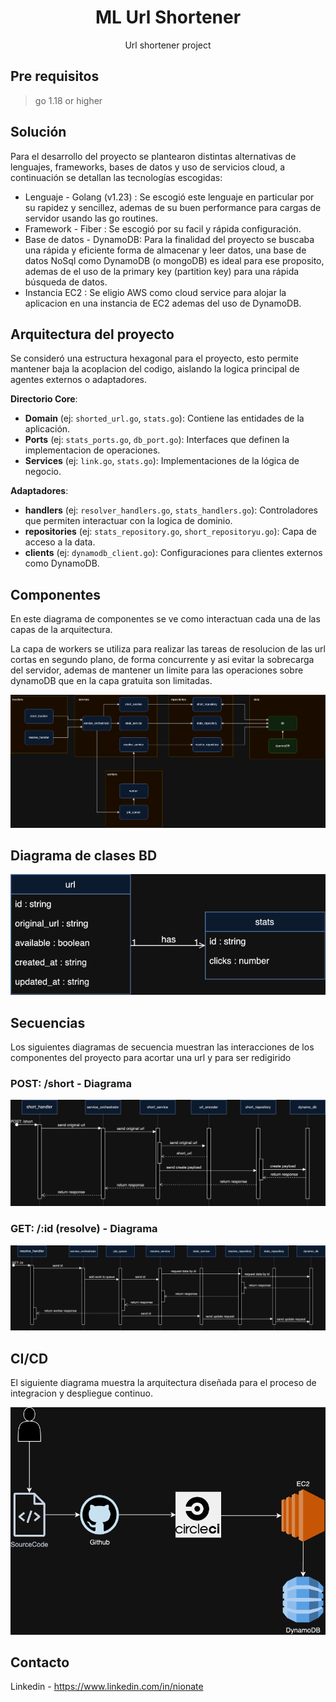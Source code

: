 <div align="center">
  <h1>ML Url Shortener</h1>
  <p>
    Url shortener project
  </p>
</div>

## Pre requisitos

> go 1.18 or higher

## Solución

Para el desarrollo del proyecto se plantearon distintas alternativas de lenguajes, frameworks, bases de datos y uso de servicios cloud, a continuación se detallan las tecnologías escogidas:

- Lenguaje - Golang (v1.23) : Se escogió este lenguaje en particular por su rapidez y sencillez, ademas de su buen performance para cargas de servidor usando las go routines.
- Framework - Fiber : Se escogió por su facil y rápida configuración.
- Base de datos - DynamoDB: Para la finalidad del proyecto se buscaba una rápida y eficiente forma de almacenar y leer datos, una base de datos NoSql como DynamoDB (o mongoDB) es ideal para ese proposito, ademas de el uso de la primary key (partition key) para una rápida búsqueda de datos.
- Instancia EC2 : Se eligio AWS como cloud service para alojar la aplicacion en una instancia de EC2 ademas del uso de DynamoDB.

## Arquitectura del proyecto

Se consideró una estructura hexagonal para el proyecto, esto permite mantener baja la acoplacion del codigo, aislando la logica principal de agentes externos o adaptadores.

**Directorio Core**:

- **Domain** (ej: `shorted_url.go`, `stats.go`): Contiene las entidades de la aplicación.
- **Ports** (ej: `stats_ports.go`, `db_port.go`): Interfaces que definen la implementacion de operaciones.
- **Services** (ej: `link.go`, `stats.go`): Implementaciones de la lógica de negocio.

**Adaptadores**:

- **handlers** (ej: `resolver_handlers.go`, `stats_handlers.go`): Controladores que permiten interactuar con la logica de dominio.
- **repositories** (ej: `stats_repository.go`, `short_repositoryu.go`): Capa de acceso a la data.
- **clients** (ej: `dynamodb_client.go`): Configuraciones para clientes externos como DynamoDB.

## Componentes

En este diagrama de componentes se ve como interactuan cada una de las capas de la arquitectura.

La capa de workers se utiliza para realizar las tareas de resolucion de las url cortas en segundo plano, de forma concurrente y asi evitar la sobrecarga del servidor, ademas de mantener un limite para las operaciones sobre dynamoDB que en la capa gratuita son limitadas.

![Components Diagram](./assets/components.png)

## Diagrama de clases BD

![Components Diagram](./assets/tables.png)

## Secuencias

Los siguientes diagramas de secuencia muestran las interacciones de los componentes del proyecto para acortar una url y para ser redigirido

### POST: /short - Diagrama

![Components Diagram](./assets/sequence_diagram_short_url.png)

### GET: /:id (resolve) - Diagrama

![Components Diagram](./assets/sequence_diagram_resolve_url.png)

## CI/CD

El siguiente diagrama muestra la arquitectura diseñada para el proceso de integracion y despliegue continuo.

![Components Diagram](./assets/ci_cd_diagram.png)

## Contacto

Linkedin - https://www.linkedin.com/in/nionate
